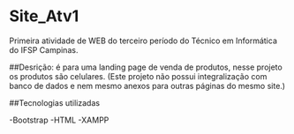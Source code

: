 # Site_Atv1
Primeira atividade de WEB do terceiro período do Técnico em Informática do IFSP Campinas.

##Desrição: é para uma landing page de venda de produtos, nesse projeto os produtos são celulares. (Este projeto não possui integralização com banco de dados e nem mesmo anexos para outras páginas do mesmo site.)

##Tecnologias utilizadas

-Bootstrap
-HTML
-XAMPP



